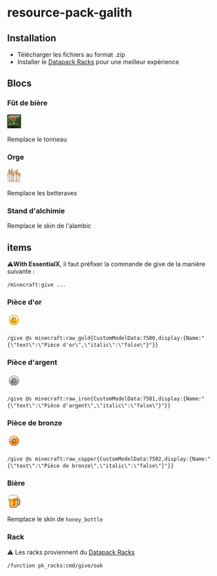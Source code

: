 ﻿# resource-pack-galith

## Installation

- Télécharger les fichiers au format .zip
- Installer le [Datapack Racks](https://www.planetminecraft.com/data-pack/tool-rack-hang-your-tools-and-weapons/) pour une meilleur expérience

## Blocs

### Fût de bière

![fut de bière](./assets/minecraft/textures/block/barrel_side.png)

Remplace le tonneau

### Orge

![orge](./assets/minecraft/textures/block/beetroots_stage3.png)

Remplace les betteraves

### Stand d'alchimie

Remplace le skin de l'alambic

## items

⚠️**With EssentialX**, il faut préfixer la commande de give de la manière suivante : 

```
/minecraft:give ...
```

### Pièce d'or

![po](./assets/minecraft/textures/item/po.png)

```
/give @s minecraft:raw_gold{CustomModelData:7500,display:{Name:"{\"text\":\"Pièce d'or\",\"italic\":\"false\"}"}}
```

### Pièce d'argent

![pa](./assets/minecraft/textures/item/pa.png)

```
/give @s minecraft:raw_iron{CustomModelData:7501,display:{Name:"{\"text\":\"Pièce d'argent\",\"italic\":\"false\"}"}}
```

### Pièce de bronze

![pb](./assets/minecraft/textures/item/pb.png)

```
/give @s minecraft:raw_copper{CustomModelData:7502,display:{Name:"{\"text\":\"Pièce de bronze\",\"italic\":\"false\"}"}}
```

### Bière

![bière](./assets/minecraft/textures/item/honey_bottle.png)

Remplace le skin de `honey_bottle`

### Rack

⚠️ Les racks proviennent du [Datapack Racks](https://www.planetminecraft.com/data-pack/tool-rack-hang-your-tools-and-weapons/) 

```
/function pk_racks:cmd/give/oak
```